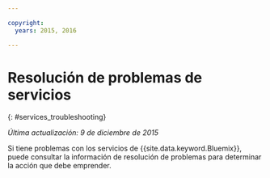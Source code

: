 ```yaml
---

copyright:
  years: 2015, 2016

---
```


# Resolución de problemas de servicios
{: #services_troubleshooting}

*Última actualización: 9 de diciembre de 2015*

Si tiene problemas con los servicios de {{site.data.keyword.Bluemix}}, puede consultar la información de resolución de problemas para determinar la acción que debe emprender.
